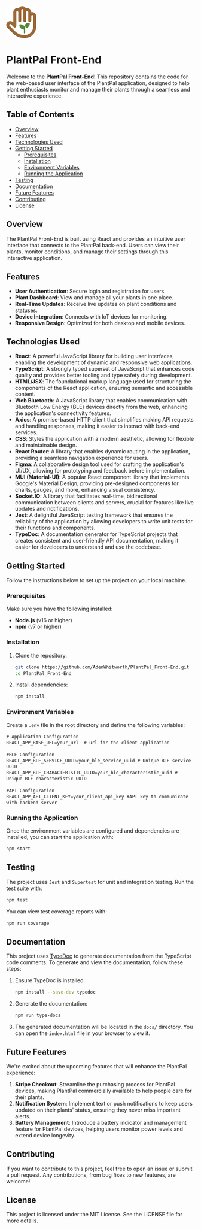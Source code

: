 <img width="80" src="https://github.com/AdenWhitworth/PlantPal_Front-End/raw/master/src/Images/PlantPal%20Logo.svg" alt="PlantPal Logo">

# PlantPal Front-End

Welcome to the **PlantPal Front-End**! This repository contains the code for the web-based user interface of the PlantPal application, designed to help plant enthusiasts monitor and manage their plants through a seamless and interactive experience.

## Table of Contents
- [Overview](#overview)
- [Features](#features)
- [Technologies Used](#technologies-used)
- [Getting Started](#getting-started)
  - [Prerequisites](#prerequisites)
  - [Installation](#installation)
  - [Environment Variables](#environment-variables)
  - [Running the Application](#running-the-application)
- [Testing](#testing)
- [Documentation](#documentation)
- [Future Features](#future-features)
- [Contributing](#contributing)
- [License](#license)

## Overview

The PlantPal Front-End is built using React and provides an intuitive user interface that connects to the PlantPal back-end. Users can view their plants, monitor conditions, and manage their settings through this interactive application.

## Features

- **User Authentication**: Secure login and registration for users.
- **Plant Dashboard**: View and manage all your plants in one place.
- **Real-Time Updates**: Receive live updates on plant conditions and statuses.
- **Device Integration**: Connects with IoT devices for monitoring.
- **Responsive Design**: Optimized for both desktop and mobile devices.

## Technologies Used

- **React**: A powerful JavaScript library for building user interfaces, enabling the development of dynamic and responsive web applications.
- **TypeScript**: A strongly typed superset of JavaScript that enhances code quality and provides better tooling and type safety during development.
- **HTML/JSX**: The foundational markup language used for structuring the components of the React application, ensuring semantic and accessible content.
- **Web Bluetooth**: A JavaScript library that enables communication with Bluetooth Low Energy (BLE) devices directly from the web, enhancing the application's connectivity features.
- **Axios**: A promise-based HTTP client that simplifies making API requests and handling responses, making it easier to interact with back-end services.
- **CSS**: Styles the application with a modern aesthetic, allowing for flexible and maintainable design.
- **React Router**: A library that enables dynamic routing in the application, providing a seamless navigation experience for users.
- **Figma**: A collaborative design tool used for crafting the application's UI/UX, allowing for prototyping and feedback before implementation.
- **MUI (Material-UI)**: A popular React component library that implements Google's Material Design, providing pre-designed components for charts, gauges, and more, enhancing visual consistency.
- **Socket.IO**: A library that facilitates real-time, bidirectional communication between clients and servers, crucial for features like live updates and notifications.
- **Jest**: A delightful JavaScript testing framework that ensures the reliability of the application by allowing developers to write unit tests for their functions and components.
- **TypeDoc**: A documentation generator for TypeScript projects that creates consistent and user-friendly API documentation, making it easier for developers to understand and use the codebase.


## Getting Started

Follow the instructions below to set up the project on your local machine.

### Prerequisites

Make sure you have the following installed:

- **Node.js** (v16 or higher)
- **npm** (v7 or higher)

### Installation

1. Clone the repository:
   ```bash
   git clone https://github.com/AdenWhitworth/PlantPal_Front-End.git
   cd PlantPal_Front-End
   ```
2. Install dependencies:
   ```bash
   npm install
   ```

### Environment Variables
Create a `.env` file in the root directory and define the following variables:

  ```plain text
  # Application Configuration
  REACT_APP_BASE_URL=your_url  # url for the client application

  #BLE Configuration
  REACT_APP_BLE_SERVICE_UUID=your_ble_service_uuid # Unique BLE service UUID
  REACT_APP_BLE_CHARACTERISTIC_UUID=your_ble_characteristic_uuid # Unique BLE characteristic UUID

  #API Configuration
  REACT_APP_API_CLIENT_KEY=your_client_api_key #API key to communicate with backend server
  ```
### Running the Application

Once the environment variables are configured and dependencies are installed, you can start the application with:
```bash
npm start
```
## Testing

The project uses `Jest` and `Supertest` for unit and integration testing.
Run the test suite with:
```bash
npm test
```

You can view test coverage reports with:
```bash
npm run coverage
```

## Documentation

This project uses [TypeDoc](https://typedoc.org/) to generate documentation from the TypeScript code comments. To generate and view the documentation, follow these steps:

1. Ensure TypeDoc is installed:
   ```bash
   npm install --save-dev typedoc
   ```
2. Generate the documentation:
   ```bash
   npm run type-docs
   ```
3. The generated documentation will be located in the `docs/` directory. You can open the `index.html` file in your browser to view it.

## Future Features

We're excited about the upcoming features that will enhance the PlantPal experience:

1. **Stripe Checkout**: Streamline the purchasing process for PlantPal devices, making PlantPal commercially available to help people care for their plants.
2. **Notification System**: Implement text or push notifications to keep users updated on their plants' status, ensuring they never miss important alerts.
3. **Battery Management**: Introduce a battery indicator and management feature for PlantPal devices, helping users monitor power levels and extend device longevity.

## Contributing

If you want to contribute to this project, feel free to open an issue or submit a pull request. Any contributions, from bug fixes to new features, are welcome!

## License

This project is licensed under the MIT License. See the LICENSE file for more details.
